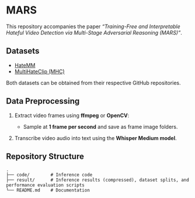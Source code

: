 # MARS

This repository accompanies the paper *“Training-Free and Interpretable Hateful Video Detection via Multi-Stage Adversarial Reasoning (MARS)”*.


## Datasets

* [HateMM](https://github.com/hate-alert/HateMM)
* [MultiHateClip (MHC)](https://github.com/Social-AI-Studio/MultiHateClip)

Both datasets can be obtained from their respective GitHub repositories.

## Data Preprocessing

1. Extract video frames using **ffmpeg** or **OpenCV**:
   * Sample at **1 frame per second** and save as frame image folders.
     
2. Transcribe video audio into text using the **Whisper Medium model**.

## Repository Structure

```
.
├── code/        # Inference code
├── result/      # Inference results (compressed), dataset splits, and performance evaluation scripts
└── README.md    # Documentation
```

